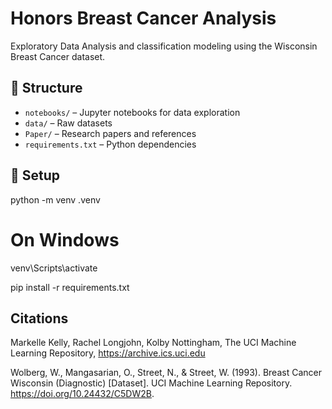 # Honors Breast Cancer Analysis

Exploratory Data Analysis and classification modeling using the Wisconsin Breast Cancer dataset.

## 📁 Structure

- `notebooks/` – Jupyter notebooks for data exploration
- `data/` – Raw datasets
- `Paper/` – Research papers and references
- `requirements.txt` – Python dependencies


## 🚀 Setup

python -m venv .venv

# On Windows
venv\Scripts\activate

pip install -r requirements.txt

## Citations
Markelle Kelly, Rachel Longjohn, Kolby Nottingham,
The UCI Machine Learning Repository, https://archive.ics.uci.edu

Wolberg, W., Mangasarian, O., Street, N., & Street, W. (1993). Breast Cancer Wisconsin (Diagnostic) [Dataset]. UCI Machine Learning Repository. https://doi.org/10.24432/C5DW2B.

